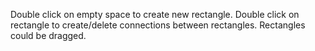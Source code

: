 Double click on empty space to create new rectangle.
Double click on rectangle to create/delete connections between rectangles.
Rectangles could be dragged.
